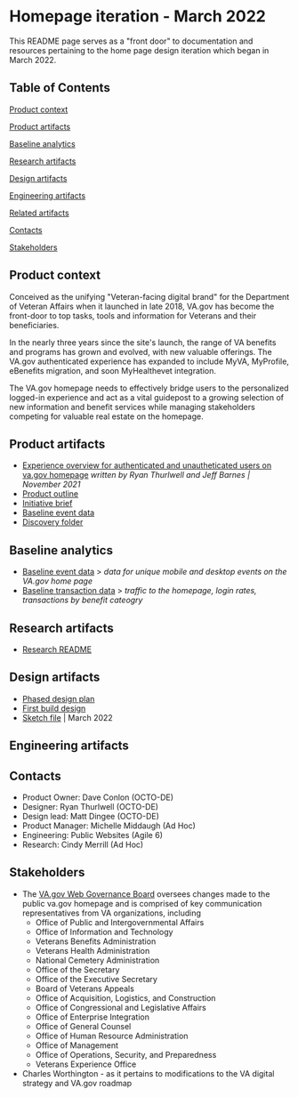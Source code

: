 # Homepage iteration - March 2022

This README page serves as a "front door" to documentation and resources pertaining to the home page design iteration which began in March 2022. 

## Table of Contents

[Product context](#product-context)

[Product artifacts](#product-artifacts)

[Baseline analytics](#baseline-analytics)

[Research artifacts](#research-artifacts)

[Design artifacts](#design-artifacts)

[Engineering artifacts](#engineering-artifacts)

[Related artifacts](#related-artifacts)

[Contacts](#contacts)

[Stakeholders](#stakeholders)

## Product context
Conceived as the unifying "Veteran-facing digital brand" for the Department of Veteran Affairs when it launched in late 2018, VA.gov has become the front-door to top tasks, tools and information for Veterans and their beneficiaries. 

In the nearly three years since the site's launch, the range of VA benefits and programs has grown and evolved, with new valuable offerings. The VA.gov authenticated experience has expanded to include MyVA, MyProfile, eBenefits migration, and soon MyHealthevet integration. 

The VA.gov homepage needs to effectively bridge users to the personalized logged-in experience and act as a vital guidepost to a growing selection of new information and benefit services while managing stakeholders competing for valuable real estate on the homepage. 

## Product artifacts
- [Experience overview for authenticated and unautheticated users on va.gov homepage](https://github.com/department-of-veterans-affairs/va.gov-team/blob/d58dfc17eaab784084c55ae5148a1fcea316dacc/products/global/home-page/expereince-overview.md) _written by Ryan Thurlwell and Jeff Barnes | November 2021_
- [Product outline](https://github.com/department-of-veterans-affairs/va.gov-team/blob/master/products/public-websites/home-page/product-outline.md)
- [Initiative brief](https://github.com/department-of-veterans-affairs/va.gov-team/blob/master/products/public-websites/home-page/home-iteration-initiative-mar2022/initiative-brief.md) 
- [Baseline event data](https://github.com/department-of-veterans-affairs/va.gov-team/blob/master/products/public-websites/home-page/home-iteration-initiative-mar2022/baseline-event-data.md)
- [Discovery folder](https://github.com/department-of-veterans-affairs/va.gov-team/blob/master/products/public-websites/home-page/home-iteration-initiative-mar2022/discovery.md)

## Baseline analytics
- [Baseline event data](https://github.com/department-of-veterans-affairs/va.gov-team/blob/master/products/public-websites/home-page/home-iteration-initiative-mar2022/analytics/baseline-event-data.md) > _data for unique mobile and desktop events on the VA.gov home page_
- [Baseline transaction data](https://github.com/department-of-veterans-affairs/va.gov-team/blob/master/products/public-websites/home-page/home-iteration-initiative-mar2022/analytics/baseline-transaction-data.md) > _traffic to the homepage, login rates, transactions by benefit cateogry_

## Research artifacts
- [Research README](https://github.com/department-of-veterans-affairs/va.gov-team/tree/master/products/public-websites/home-page/research)

## Design artifacts
- [Phased design plan](https://github.com/department-of-veterans-affairs/va.gov-team/blob/master/products/public-websites/home-page/home-iteration-initiative-mar2022/design/phased-design-plan.md)
- [First build design](https://github.com/department-of-veterans-affairs/va.gov-team/blob/master/products/public-websites/images/va-home-page-first-build.png)
- [Sketch file](https://www.sketch.com/s/3aa40506-4be2-46cc-876b-93f1a9f3a857/a/PGEaJDr) | March 2022

## Engineering artifacts

## Contacts

- Product Owner: Dave Conlon (OCTO-DE)
- Designer: Ryan Thurlwell (OCTO-DE)
- Design lead: Matt Dingee (OCTO-DE)
- Product Manager: Michelle Middaugh (Ad Hoc)
- Engineering: Public Websites (Agile 6)
- Research: Cindy Merrill (Ad Hoc)

## Stakeholders
- The [VA.gov Web Governance Board](https://www.va.gov/web/index.cfm) oversees changes made to the public va.gov homepage and is comprised of key communication representatives from VA organizations, including
  - Office of Public and Intergovernmental Affairs
  - Office of Information and Technology
  - Veterans Benefits Administration
  - Veterans Health Administration
  - National Cemetery Administration
  - Office of the Secretary
  - Office of the Executive Secretary
  - Board of Veterans Appeals
  - Office of Acquisition, Logistics, and Construction
  - Office of Congressional and Legislative Affairs
  - Office of Enterprise Integration
  - Office of General Counsel
  - Office of Human Resource Administration
  - Office of Management
  - Office of Operations, Security, and Preparedness
  - Veterans Experience Office
- Charles Worthington - as it pertains to modifications to the VA digital strategy and VA.gov roadmap
